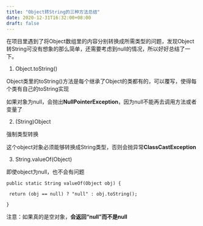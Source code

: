 ```yaml
---
title: "Object转String的三种方法总结"
date: 2020-12-31T16:32:00+08:00
draft: false
---
```


在项目里遇到了将Object数组里的内容分别转换成所需类型的问题，发现Object转String可没有想象的那么简单，还需要考虑到null的情况，所以好好总结了一下。

1. Object.toString()

Object类里的toString()方法是每个继承了Object的类都有的，可以覆写，使得每个类有自己的toString实现

如果对象为null，会抛出**NullPointerException**，因为null不能再去调用方法或者变量了

2. (String)Object

强制类型转换

这个object对象必须能够转换成String类型，否则会抛异常**ClassCastException**

3. String.valueOf(Object)

即使object为null，也不会有问题
```
public static String valueOf(Object obj) {

 return (obj == null) ? "null" : obj.toString();  

}
```
注意：如果真的是空对象，**会返回“null”而不是null**